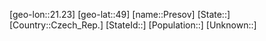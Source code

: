 ﻿---
location: [49,21.23]
type: City
tags:
- geo/City


SpocWebEntityId: 33516
isDeleted: false
confidential: public

---
[geo-lon::21.23]
[geo-lat::49]
[name::Presov]
[State::]
[Country::Czech_Rep.]
[StateId::]
[Population::]
[Unknown::]

